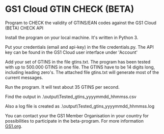 # GS1 Cloud GTIN CHECK (BETA)

Program to CHECK the validity of GTINS/EAN codes against the GS1 Cloud (BETA) CHECK API

Install the program on your local machine. It's written in Python 3.

Put your credentials (email and api-key) in the file credentials.py. 
The API key can be found in the GS1 Cloud user interface under 'Account'

Add your set of GTINS in the file gtins.txt. The program has been tested with up to 500.000 GTINS in one file.
The GTINS have to be 14 digits long, including leading zero's. The attached file gtins.txt will generate most of the current messages.

Run the program. It will test about 35 GTINS per second.

Find the output in .\output\Tested_gtins_yyyymmdd_hhmmss.csv

Also a log file is created as .\output\Tested_gtins_yyyymmdd_hhmmss.log

You can contact your the GS1 Member Organisation in your country for possibilities to participate in the beta-program.
For more information  <a href="https://www.gs1.org/services/gs1-cloud" target="_blank">GS1.org</a>.
